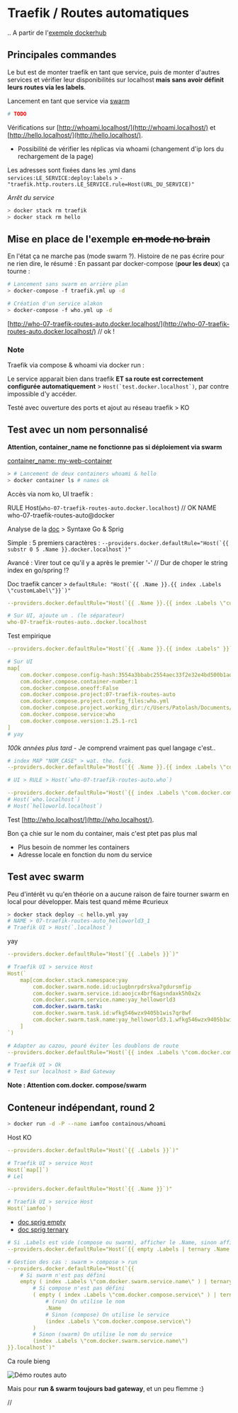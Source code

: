 # Traefik / Routes automatiques

.. A partir de l'[exemple dockerhub](https://hub.docker.com/_/traefik)


## Principales commandes

Le but est de monter traefik en tant que service, puis de monter d'autres services et vérifier leur disponibilités sur localhost **mais sans avoir définit leurs routes via les labels**.

Lancement en tant que service via [swarm](https://docs.docker.com/get-started/part4/)

```bash
# TODO
```

Vérifications sur [http://whoami.localhost/](http://whoami.localhost/) et [http://hello.localhost/](http://hello.localhost/).

- Possibilité de vérifier les réplicas via whoami (changement d'ip lors du rechargement de la page)

Les adresses sont fixées dans les .yml dans `services:LE_SERVICE:deploy:labels` > `- "traefik.http.routers.LE_SERVICE.rule=Host(URL_DU_SERVICE)"`

*Arrêt du service*

```bash
> docker stack rm traefik
> docker stack rm hello
```



## Mise en place de l'exemple ~~en mode no brain~~

En l'état ça ne marche pas (mode swarm ?). Histoire de ne pas écrire pour ne rien dire, le résumé : En passant par docker-compose (**pour les deux**) ça tourne :

```bash
# Lancement sans swarm en arrière plan
> docker-compose -f traefik.yml up -d

# Création d'un service alakon
> docker-compose -f who.yml up -d
```

[http://who-07-traefik-routes-auto.docker.localhost/](http://who-07-traefik-routes-auto.docker.localhost/) // ok !


### Note

Traefik via compose & whoami via docker run :

Le service apparait bien dans traefik **ET sa route est correctement configurée automatiquement** > ```Host(`test.docker.localhost`)```, par contre impossible d'y accéder.

Testé avec ouverture des ports et ajout au réseau traefik > KO



## Test avec un nom personnalisé

**Attention, container_name ne fonctionne pas si déploiement via swarm**

[container_name: my-web-container](https://docs.docker.com/compose/compose-file/#container_name)

```bash
> # Lancement de deux containers whoami & hello
> docker container ls # names ok
```

Accès via nom ko, UI traefik :

RULE
Host(`who-07-traefik-routes-auto.docker.localhost`) // OK
NAME
who-07-traefik-routes-auto@docker

Analyse de la [doc](https://docs.traefik.io/providers/docker/#defaultrule) > Syntaxe Go & Sprig

Simple : 5 premiers caractères : ```--providers.docker.defaultRule="Host(`{{ substr 0 5 .Name }}.docker.localhost`)"```

Avancé : Virer tout ce qu'il y a après le premier '-' // Dur de choper le string index en go/spring !?

Doc traefik cancer > ```defaultRule: "Host(`{{ .Name }}.{{ index .Labels \"customLabel\"}}`)"```

```yml
--providers.docker.defaultRule="Host(`{{ .Name }}.{{ index .Labels \"customLabel\" }}`)"

# Sur UI, ajoute un . (le séparateur)
who-07-traefik-routes-auto..docker.localhost
```

Test empirique

```yml
--providers.docker.defaultRule="Host(`{{ .Name }}.{{ index .Labels" }}`)"

# Sur UI
map[
    com.docker.compose.config-hash:3554a3bbabc2554aec33f2e32e4bd500b1ad15f7f39634d6715a3058371526d0
    com.docker.compose.container-number:1
    com.docker.compose.oneoff:False
    com.docker.compose.project:07-traefik-routes-auto
    com.docker.compose.project.config_files:who.yml
    com.docker.compose.project.working_dir:/c/Users/Patolash/Documents/_dev/server-related-tutorials/01-docker/04-my-tests/07-traefik-routes-auto
    com.docker.compose.service:who
    com.docker.compose.version:1.25.1-rc1
]
# yay
```

*100k années plus tard* - Je comprend vraiment pas quel langage c'est..

```yml
# index MAP "NOM_CASE" > wat. the. fuck.
--providers.docker.defaultRule="Host(`{{ .Name }}.{{ index .Labels \"com.docker.compose.service\"}}`)"

# UI > RULE > Host(`who-07-traefik-routes-auto.who`)

--providers.docker.defaultRule="Host(`{{ index .Labels \"com.docker.compose.service\"}}.localhost`)"
# Host(`who.localhost`)
# Host(`helloworld.localhost`)
```

Test [http://who.localhost/](http://who.localhost/).

Bon ça chie sur le nom du container, mais c'est ptet pas plus mal

- Plus besoin de nommer les containers
- Adresse locale en fonction du nom du service



## Test avec swarm

Peu d'intérêt vu qu'en théorie on a aucune raison de faire tourner swarm en local pour développer. Mais test quand même #curieux

```bash
> docker stack deploy -c hello.yml yay
# NAME > 07-traefik-routes-auto_helloworld3_1
# Traefik UI > Host(`.localhost`)
```

yay

```yaml
--providers.docker.defaultRule="Host(`{{ .Labels }}`)"

# Traefik UI > service Host
Host(`
    map[com.docker.stack.namespace:yay
        com.docker.swarm.node.id:uc1ugbnrpdrskva7gdursmfip
        com.docker.swarm.service.id:aoojcx4brf6agsndaxk5h0x2x
        com.docker.swarm.service.name:yay_helloworld3
        com.docker.swarm.task:
        com.docker.swarm.task.id:wfkg546wzx9405b1wis7qr8wf
        com.docker.swarm.task.name:yay_helloworld3.1.wfkg546wzx9405b1wis7qr8wf
    ]
`)

# Adapter au cazou, pouré éviter les doublons de route
--providers.docker.defaultRule="Host(`{{ index .Labels \"com.docker.compose.service\"}}{{ index .Labels \"com.docker.swarm.service.name\"}}.localhost`)"

# Traefik UI > Ok
# Test sur localhost > Bad Gateway
```

**Note : Attention com.docker. compose/swarm**



## Conteneur indépendant, round 2

```bash
> docker run -d -P --name iamfoo containous/whoami
```

Host KO

```yaml
--providers.docker.defaultRule="Host(`{{ .Labels }}`)"

# Traefik UI > service Host
Host(`map[]`)
# Lel

--providers.docker.defaultRule="Host(`{{ .Name }}`)"

# Traefik UI > service Host
Host(`iamfoo`)
```

- [doc sprig empty](https://masterminds.github.io/sprig/defaults.html#empty)
- [doc sprig ternary](https://masterminds.github.io/sprig/defaults.html#ternary)

```yml
# Si .Labels est vide (compose ou swarm), afficher le .Name, sinon afficher le nom du service
--providers.docker.defaultRule="Host(`{{ empty .Labels | ternary .Name ( index .Labels \"com.docker.compose.service\" ) }}.localhost`)"

# Gestion des cas : swarm > compose > run
--providers.docker.defaultRule="Host(`{{
    # Si swarm n'est pas défini
    empty ( index .Labels \"com.docker.swarm.service.name\" ) | ternary
        # Si compose n'est pas défini
        ( empty ( index .Labels \"com.docker.compose.service\" ) | ternary
            # (run) On utilise le nom
            .Name 
            # Sinon (compose) On utilise le service
            (index .Labels \"com.docker.compose.service\")
        )
        # Sinon (swarm) On utilise le nom du service
        (index .Labels \"com.docker.swarm.service.name\")
}}.localhost`)"
```

Ca roule bieng

![Démo routes auto](/docs/images/200108-traefik-routes-auto.jpg)

Mais pour **run & swarm toujours bad gateway**, et un peu flemme :}
























//